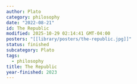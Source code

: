 ```yaml
---
author: Plato
category: philosophy
date: "2022-08-21"
id: The Republic
modified: 2025-10-29 02:14:41 GMT-04:00
posters: "[[library/posters/the-republic.jpg]]"
status: finished
subcategory: Plato
tags:
  - philosophy
title: The Republic
year-finished: 2023
---
```

